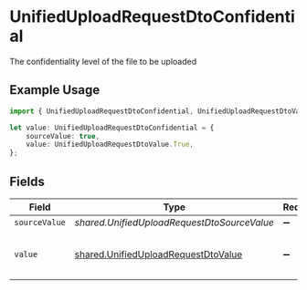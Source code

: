 # UnifiedUploadRequestDtoConfidential

The confidentiality level of the file to be uploaded

## Example Usage

```typescript
import { UnifiedUploadRequestDtoConfidential, UnifiedUploadRequestDtoValue } from "@stackone/stackone-client-ts/sdk/models/shared";

let value: UnifiedUploadRequestDtoConfidential = {
    sourceValue: true,
    value: UnifiedUploadRequestDtoValue.True,
};
```

## Fields

| Field                                                                                             | Type                                                                                              | Required                                                                                          | Description                                                                                       | Example                                                                                           |
| ------------------------------------------------------------------------------------------------- | ------------------------------------------------------------------------------------------------- | ------------------------------------------------------------------------------------------------- | ------------------------------------------------------------------------------------------------- | ------------------------------------------------------------------------------------------------- |
| `sourceValue`                                                                                     | *shared.UnifiedUploadRequestDtoSourceValue*                                                       | :heavy_minus_sign:                                                                                | N/A                                                                                               | public                                                                                            |
| `value`                                                                                           | [shared.UnifiedUploadRequestDtoValue](../../../sdk/models/shared/unifieduploadrequestdtovalue.md) | :heavy_minus_sign:                                                                                | Whether the file is confidential or not                                                           | true                                                                                              |